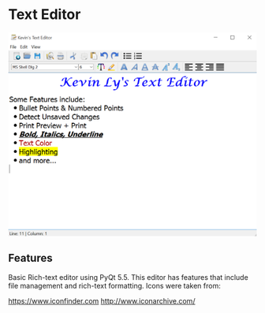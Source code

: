 # Text Editor

![Image of Text Editor](https://github.com/kevinhly01/PythonProjects/blob/master/TextEditor/TextEditor.png)

## Features
Basic Rich-text editor using PyQt 5.5. This editor has features that include file management and rich-text formatting. Icons were taken from:

https://www.iconfinder.com
http://www.iconarchive.com/
